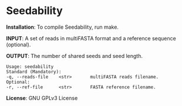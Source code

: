 Seedability
===

<b>Installation</b>: To compile Seedability, run make.

<b>INPUT</b>: A set of reads in multiFASTA format and a reference sequence (optional).

<b>OUTPUT</b>: The number of shared seeds and seed length.

```
Usage: seedability
Standard (Mandatory):
-q, --reads-file	<str>		multiFASTA reads filename. 
Optional:
-r, --ref-file		<str>		FASTA reference filename.
```

<b>License</b>: GNU GPLv3 License
